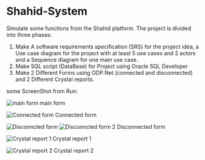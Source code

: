 # Shahid-System
Simulate some functions from the Shahid platform.
The project is divided into three phases:
1) Make A software requirements specification (SRS) for the project idea, a Use case diagram for the project with at least 5 use cases and 2 actors and a Sequence diagram for one main use case. 
2) Make SQL script (DataBase) for Project using Oracle SQL Developer 
3) Make 2 Different Forms using ODP.Net (connected and disconnected) and 2 Different Crystal reports.

some ScreenShot from Run:

![main form](https://user-images.githubusercontent.com/72581790/179431720-9b1eb82d-e886-4fef-ac16-4c4b6f61080f.png)
main form

![Connected form](https://user-images.githubusercontent.com/72581790/179431737-dbc23a16-9624-4b5f-8548-ef0422c98cd1.png)
Connected form

![Disconncted form](https://user-images.githubusercontent.com/72581790/179431766-d28ba219-0805-4391-993e-c831fd812a5b.png)
![Disconncted form 2](https://user-images.githubusercontent.com/72581790/179431767-56505237-ce1c-4681-a2ac-724da76e257c.png)
Disconnected form

![Crystal report 1](https://user-images.githubusercontent.com/72581790/179431784-215feefb-c8f5-4767-af7e-4c72b01d0c3a.png)
Crystal report 1

![Crystal report 2](https://user-images.githubusercontent.com/72581790/179431792-723c465d-db03-4cee-8ed3-909f107859d9.png)
Crystal report 2
